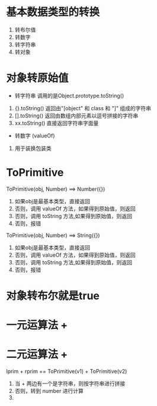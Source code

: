 # 基本数据类型的转换
1. 转布尔值
2. 转数字
3. 转字符串
4. 转对象

# 对象转原始值
- 转字符串 调用的是Object.prototype.toString()
1. {}.toString() 返回由"[object" 和 class 和 "]" 组成的字符串
2. [].toString() 返回由数组内部元素以逗号拼接的字符串
3. xx.toString() 直接返回字符串字面量

- 转数字 (valueOf)
1. 用于装换包装类


# ToPrimitive
ToPrimitive(obj, Number) ==> Number({})
1. 如果obj是最基本类型，直接返回
2. 否则，调用 valueOf 方法，如果得到原始值，则返回
3. 否则，调用 toString 方法,如果得到原始值，则返回
4. 否则，报错

ToPrimitive(obj, Number) ==> String({})
1. 如果obj是最基本类型，直接返回
2. 否则，调用 valueOf 方法，如果得到原始值，则返回
3. 否则，调用 toString 方法,如果得到原始值，则返回
4. 否则，报错

# 对象转布尔就是true

# 一元运算法 +

# 二元运算法 + 
lprim + rprim == ToPrimitive(v1) + ToPrimitive(v2)
1. 当 + 两边有一个是字符串，则按字符串进行拼接
2. 否则，转到 number 进行计算
3. 